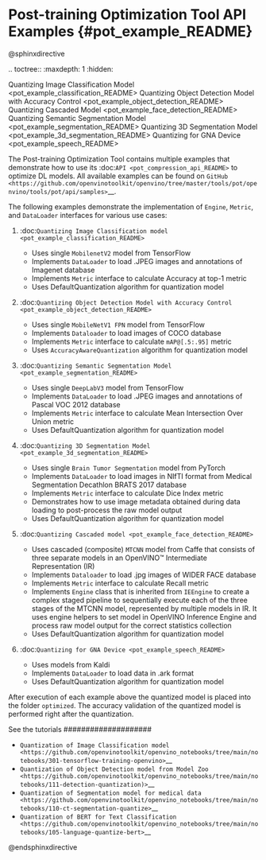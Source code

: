 # Post-training Optimization Tool API Examples {#pot_example_README}

@sphinxdirective

.. toctree::
   :maxdepth: 1
   :hidden:

   Quantizing Image Classification Model <pot_example_classification_README>
   Quantizing Object Detection Model with Accuracy Control  <pot_example_object_detection_README>
   Quantizing Cascaded Model <pot_example_face_detection_README>
   Quantizing Semantic Segmentation Model <pot_example_segmentation_README>
   Quantizing 3D Segmentation Model <pot_example_3d_segmentation_README>
   Quantizing for GNA Device <pot_example_speech_README>


The Post-training Optimization Tool contains multiple examples that demonstrate how to use its :doc:`API <pot_compression_api_README>` 
to optimize DL models. All available examples can be found on `GitHub <https://github.com/openvinotoolkit/openvino/tree/master/tools/pot/openvino/tools/pot/api/samples>`__.

The following examples demonstrate the implementation of ``Engine``, ``Metric``, and ``DataLoader`` interfaces for various use cases:

1. :doc:`Quantizing Image Classification model <pot_example_classification_README>`

   - Uses single ``MobilenetV2`` model from TensorFlow
   - Implements ``DataLoader`` to load .JPEG images and annotations of Imagenet database
   - Implements ``Metric`` interface to calculate Accuracy at top-1 metric
   - Uses DefaultQuantization algorithm for quantization model

2. :doc:`Quantizing Object Detection Model with Accuracy Control <pot_example_object_detection_README>`

   - Uses single ``MobileNetV1 FPN`` model from TensorFlow
   - Implements ``Dataloader`` to load images of COCO database
   - Implements ``Metric`` interface to calculate ``mAP@[.5:.95]`` metric
   - Uses ``AccuracyAwareQuantization`` algorithm for quantization model

3. :doc:`Quantizing Semantic Segmentation Model <pot_example_segmentation_README>`

   - Uses single ``DeepLabV3`` model from TensorFlow
   - Implements ``DataLoader`` to load .JPEG images and annotations of Pascal VOC 2012 database
   - Implements ``Metric`` interface to calculate Mean Intersection Over Union metric
   - Uses DefaultQuantization algorithm for quantization model

4. :doc:`Quantizing 3D Segmentation Model <pot_example_3d_segmentation_README>`

   - Uses single ``Brain Tumor Segmentation`` model from PyTorch
   - Implements ``DataLoader`` to load images in NIfTI format from Medical Segmentation Decathlon BRATS 2017 database
   - Implements ``Metric`` interface to calculate Dice Index metric
   - Demonstrates how to use image metadata obtained during data loading to post-process the raw model output
   - Uses DefaultQuantization algorithm for quantization model

5. :doc:`Quantizing Cascaded model <pot_example_face_detection_README>`

   - Uses cascaded (composite) ``MTCNN`` model from Caffe that consists of three separate models in an OpenVINO™ Intermediate Representation (IR)
   - Implements ``Dataloader`` to load .jpg images of WIDER FACE database
   - Implements ``Metric`` interface to calculate Recall metric
   - Implements ``Engine`` class that is inherited from ``IEEngine`` to create a complex staged pipeline to sequentially execute each of the three stages of the MTCNN model, represented by multiple models in IR. It uses engine helpers to set model in OpenVINO Inference Engine and process raw model output for the correct statistics collection
   - Uses DefaultQuantization algorithm for quantization model

6. :doc:`Quantizing for GNA Device <pot_example_speech_README>`

   - Uses models from Kaldi
   - Implements ``DataLoader`` to load data in .ark format
   - Uses DefaultQuantization algorithm for quantization model

After execution of each example above the quantized model is placed into the folder ``optimized``. The accuracy validation of the quantized model is performed right after the quantization.

See the tutorials
####################

* `Quantization of Image Classification model <https://github.com/openvinotoolkit/openvino_notebooks/tree/main/notebooks/301-tensorflow-training-openvino>`__
* `Quantization of Object Detection model from Model Zoo <https://github.com/openvinotoolkit/openvino_notebooks/tree/main/notebooks/111-detection-quantization)>`__
* `Quantization of Segmentation model for medical data <https://github.com/openvinotoolkit/openvino_notebooks/tree/main/notebooks/110-ct-segmentation-quantize>`__
* `Quantization of BERT for Text Classification <https://github.com/openvinotoolkit/openvino_notebooks/tree/main/notebooks/105-language-quantize-bert>`__

@endsphinxdirective
